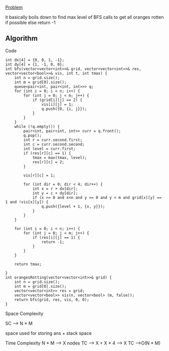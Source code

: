 [Problem](https://www.geeksforgeeks.org/problems/rotten-oranges2536/1?utm_source=youtube&utm_medium=collab_striver_ytdescription&utm_campaign=rotten_oranges)


it basically boils down to find max level of BFS calls to get all oranges rotten if possible else return -1

Algorithm
- 
Code 

```
int dx[4] = {0, 0, 1, -1};
int dy[4] = {1, -1, 0, 0};
int bfs(vector<vector<int>>& grid, vector<vector<int>>& res, vector<vector<bool>>& vis, int t, int tmax) {
	int n = grid.size();
	int m = grid[0].size();
	queue<pair<int, pair<int, int>>> q;
	for (int i = 0; i < n; i++) {
		for (int j = 0; j < m; j++) {
			if (grid[i][j] == 2) {
				vis[i][j] = 1;
				q.push({0, {i, j}});
			}
		}
	}
	while (!q.empty()) {
		pair<int, pair<int, int>> curr = q.front();
		q.pop();
		int r = curr.second.first;
		int c = curr.second.second;
		int level = curr.first;
		if (res[r][c] == 1) {
			tmax = max(tmax, level);
			res[r][c] = 2;
		}

		vis[r][c] = 1;

		for (int dir = 0; dir < 4; dir++) {
			int x = r + dx[dir];
			int y = c + dy[dir];
			if (x >= 0 and x<n and y >= 0 and y < m and grid[x][y] == 1 and !vis[x][y]) {
				q.push({level + 1, {x, y}});
			}
		}
	}

	for (int i = 0; i < n; i++) {
		for (int j = 0; j < m; j++) {
			if (res[i][j] == 1) {
				return -1;
			}
		}
	}

	return tmax;

}
int orangesRotting(vector<vector<int>>& grid) {
	int n = grid.size();
	int m = grid[0].size();
	vector<vector<int>> res = grid;
	vector<vector<bool>> vis(n, vector<bool> (m, false));
	return bfs(grid, res, vis, 0, 0);
}
```

Space Complexity

SC --> N * M 

space used for storing ans + stack space

Time Complexity
N * M --> X nodes
TC --> X + X * 4 --> X
TC -->O(N * M)